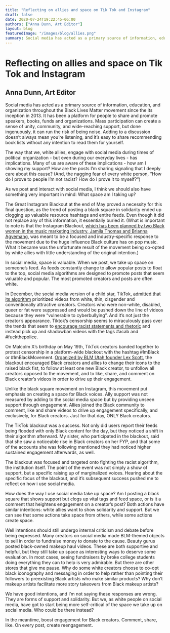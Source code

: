 ```yaml
---
title: "Reflecting on allies and space on Tik Tok and Instagram"
draft: false
date: 2020-07-24T19:22:45-06:00
authors: ["Anna Dunn, Art Editor"]
layout: blog
featuredImage: "/images/blog/allies.png"
summary: Social media has acted as a primary source of information, education, and organization throughout the Black Lives Matter movement since the its inception in 2013. It has been a platform for people to share and promote speakers, books, funds and organizations. Mass participation can create a sense of unity, community, and wide-reaching support, but done ingenuously, it can run the risk of being noise. Adding to a discussion doesn’t always mean you’re listening, and it’s easy to share recommending book lists without any intention to read them for yourself. 
---
```


# Reflecting on allies and space on Tik Tok and Instagram
## Anna Dunn, Art Editor

Social media has acted as a primary source of information, education, and organization throughout the Black Lives Matter movement since the its inception in 2013. It has been a platform for people to share and promote speakers, books, funds and organizations. Mass participation can create a sense of unity, community, and wide-reaching support, but done ingenuously, it can run the risk of being noise. Adding to a discussion doesn’t always mean you’re listening, and it’s easy to share recommending book lists without any intention to read them for yourself. 

The way that we, white allies, engage with social media during times of political organization - but even during our everyday lives -  has implications. Many of us are aware of these implications - how am I showing my support? How are the posts I’m sharing signaling that I deeply care about this cause? (And, the nagging fear of every white person, “How do I prove to people I’m not racist? How do I prove it to myself?”) 

As we post and interact with social media, I think we should also have something very important in mind: What space am I taking up?

The Great Instagram Blackout at the end of May proved a necessity for this final question, as the trend of posting a black square in solidarity ended up clogging up valuable resource hashtags and entire feeds. Even though it did not replace any of this information, it essentially buried it. (What is important to note is that the Instagram Blackout, [which has been planned by two Black women in the music marketing industry, Jamila Thomas and Brianna Agyemang](https://www.nytimes.com/2020/06/02/style/instagram-blackout.html), was meant to be a focused and industry-specific response to the movement due to the huge influence Black culture has on pop music. What it became was the unfortunate result of the movement being co-opted by white allies with little understanding of the original intention.)

In social media, space is valuable. When we post, we take up space on someone’s feed. As feeds constantly change to allow popular posts to float to the top, social media algorithms are designed to promote posts that seem valuable and popular. The most promoted creators and posts are often white.

In December, the social media version of a child star, TikTok, [admitted that its algorithm](https://www.theverge.com/2020/6/1/21277505/tiktok-black-creators-censorship-algorithm-donation-diversity-council) prioritized videos from white, thin, cisgender and conventionally attractive creators. Creators who were non-white, disabled, queer or fat were suppressed and would be pushed down the line of videos because they were “vulnerable to cyberbullying”. And it’s not just the creator’s appearance. Tiktok’s censorship seems to miraculously pass over the trends that seem to [encourage racist statements and rhetoric](https://www.insider.com/tiktok-continues-to-have-problems-with-racist-videos-2020-5) and instead pick up and shadowban videos with the tags #acab and #fuckthepolice. 

On Malcolm X’s birthday on May 19th, TikTok creators banded together to protest censorship in a platform-wide blackout with the hashtag #ImBlack or #ImBlackMovement. [Organized by BLM Utah founder Lex Scott](https://www.cnn.com/2020/05/19/us/tiktok-black-lives-matter-trnd/index.html), the blackout encouraged Black creators and allies to change their icons to the raised black fist, to follow at least one new Black creator, to unfollow all creators opposed to the movement, and to like, share, and comment on Black creator’s videos in order to drive up their engagement. 

Unlike the black square movement on Instagram, this movement put emphasis on creating a space for Black voices. Ally support was not measured by adding to the social media space but by providing unseen support through engagement. Allies joined the Black community to comment, like and share videos to drive up engagement specifically, and exclusively, for Black creators. Just for that day, ONLY Black creators.

The TikTok blackout was a success. Not only did users report their feeds being flooded with only Black content for the day, but they noticed a shift in their algorithm afterward. My sister, who participated in the blackout, said that she saw a noticeable rise in Black creators on her FYP, and that some of the accounts she was following mentioned they had noticed higher sustained engagement afterwards, as well.

The blackout was focused and targeted onto fighting the racist algorithm, the institution itself. The point of the event was not simply a show of support, but a specific raising up of marginalized voices. Hearing about the specific focus of the blackout, and it’s subsequent success pushed me to reflect on how i use social media.

How does the way I use social media take up space? Am I posting a black square that shows support but clogs up vital tags and feed space, or is it a comment that heightens engagement on a creator’s post? Both actions have similar intentions: white allies want to show solidarity and support. But we can see that some actions take space from others, while some actions create space.

Well intentions should still undergo internal criticism and debate before being expressed. Many creators on social media made BLM-themed objects to sell in order to fundraise money to donate to the cause. Beauty gurus posted black-owned makeup haul videos. These are both supportive and helpful, but they still take up space as interesting ways to deserve some evaluation. In most cases, seeing fundraisers by broke college students doing everything they can to help is very admirable. But there are other stores that give me pause. Why do some white creators choose to co-opt black iconography and messaging in order to help rather than pointing their followers to preexisting Black artists who make similar products? Why don’t makeup artists facilitate more story takeovers from Black makeup artists?

We have good intentions, and I’m not saying these responses are wrong. They are forms of support and solidarity. But we, as white people on social media, have got to start being more self-critical of the space we take up on social media. Who could be there instead?

In the meantime, boost engagement for Black creators. Comment, share, like. On every post, create reengagement. 